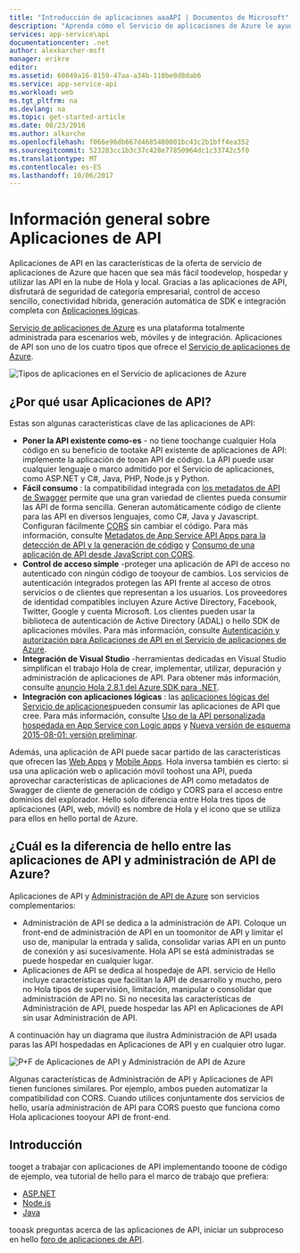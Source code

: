 ```yaml
---
title: "Introducción de aplicaciones aaaAPI | Documentos de Microsoft"
description: "Aprenda cómo el Servicio de aplicaciones de Azure le ayuda a desarrollar, hospedar y consumir API de RESTful."
services: app-service\api
documentationcenter: .net
author: alexkarcher-msft
manager: erikre
editor: 
ms.assetid: 60049a16-8159-47aa-a34b-110be0d8dab6
ms.service: app-service-api
ms.workload: web
ms.tgt_pltfrm: na
ms.devlang: na
ms.topic: get-started-article
ms.date: 08/23/2016
ms.author: alkarche
ms.openlocfilehash: f066e96db667d4685480001bc43c2b1bff4ea352
ms.sourcegitcommit: 523283cc1b3c37c428e77850964dc1c33742c5f0
ms.translationtype: MT
ms.contentlocale: es-ES
ms.lasthandoff: 10/06/2017
---
```

# <a name="api-apps-overview"></a>Información general sobre Aplicaciones de API
Aplicaciones de API en las características de la oferta de servicio de aplicaciones de Azure que hacen que sea más fácil toodevelop, hospedar y utilizar las API en la nube de Hola y local. Gracias a las aplicaciones de API, disfrutará de seguridad de categoría empresarial, control de acceso sencillo, conectividad híbrida, generación automática de SDK e integración completa con [Aplicaciones lógicas](../logic-apps/logic-apps-what-are-logic-apps.md).

[Servicio de aplicaciones de Azure](../app-service/app-service-value-prop-what-is.md) es una plataforma totalmente administrada para escenarios web, móviles y de integración. Aplicaciones de API son uno de los cuatro tipos que ofrece el [Servicio de aplicaciones de Azure](../app-service/app-service-value-prop-what-is.md).

![Tipos de aplicaciones en el Servicio de aplicaciones de Azure](./media/app-service-api-apps-why-best-platform/appservicesuite.png)

## <a name="why-use-api-apps"></a>¿Por qué usar Aplicaciones de API?
Estas son algunas características clave de las aplicaciones de API:

* **Poner la API existente como-es** - no tiene toochange cualquier Hola código en su beneficio de tootake API existente de aplicaciones de API: implemente la aplicación de tooan API de código. La API puede usar cualquier lenguaje o marco admitido por el Servicio de aplicaciones, como ASP.NET y C#, Java, PHP, Node.js y Python.
* **Fácil consumo** : la compatibilidad integrada con [los metadatos de API de Swagger](http://swagger.io/) permite que una gran variedad de clientes pueda consumir las API de forma sencilla.  Generan automáticamente código de cliente para las API en diversos lenguajes, como C#, Java y Javascript. Configuran fácilmente [CORS](app-service-api-cors-consume-javascript.md) sin cambiar el código. Para más información, consulte [Metadatos de App Service API Apps para la detección de API y la generación de código](app-service-api-metadata.md) y [Consumo de una aplicación de API desde JavaScript con CORS](app-service-api-cors-consume-javascript.md). 
* **Control de acceso simple** -proteger una aplicación de API de acceso no autenticado con ningún código de tooyour de cambios. Los servicios de autenticación integrados protegen las API frente al acceso de otros servicios o de clientes que representan a los usuarios. Los proveedores de identidad compatibles incluyen Azure Active Directory, Facebook, Twitter, Google y cuenta Microsoft. Los clientes pueden usar la biblioteca de autenticación de Active Directory (ADAL) o hello SDK de aplicaciones móviles. Para más información, consulte [Autenticación y autorización para Aplicaciones de API en el Servicio de aplicaciones de Azure](app-service-api-authentication.md).
* **Integración de Visual Studio** -herramientas dedicadas en Visual Studio simplifican el trabajo Hola de crear, implementar, utilizar, depuración y administración de aplicaciones de API. Para obtener más información, consulte [anuncio Hola 2.8.1 del Azure SDK para .NET](https://azure.microsoft.com/blog/announcing-azure-sdk-2-8-1-for-net/).
* **Integración con aplicaciones lógicas** : las [aplicaciones lógicas del Servicio de aplicaciones](../logic-apps/logic-apps-what-are-logic-apps.md)pueden consumir las aplicaciones de API que cree.  Para más información, consulte [Uso de la API personalizada hospedada en App Service con Logic apps](../logic-apps/logic-apps-custom-hosted-api.md) y [Nueva versión de esquema 2015-08-01: versión preliminar](../logic-apps/logic-apps-schema-2015-08-01.md).

Además, una aplicación de API puede sacar partido de las características que ofrecen las [Web Apps](../app-service-web/app-service-web-overview.md) y [Mobile Apps](../app-service-mobile/app-service-mobile-value-prop.md). Hola inversa también es cierto: si usa una aplicación web o aplicación móvil toohost una API, pueda aprovechar características de aplicaciones de API como metadatos de Swagger de cliente de generación de código y CORS para el acceso entre dominios del explorador. Hello solo diferencia entre Hola tres tipos de aplicaciones (API, web, móvil) es nombre de Hola y el icono que se utiliza para ellos en hello portal de Azure.

## <a name="whats-hello-difference-between-api-apps-and-azure-api-management"></a>¿Cuál es la diferencia de hello entre las aplicaciones de API y administración de API de Azure?
Aplicaciones de API y [Administración de API de Azure](../api-management/api-management-key-concepts.md) son servicios complementarios:

* Administración de API se dedica a la administración de API. Coloque un front-end de administración de API en un toomonitor de API y limitar el uso de, manipular la entrada y salida, consolidar varias API en un punto de conexión y así sucesivamente. Hola API se está administradas se puede hospedar en cualquier lugar.
* Aplicaciones de API se dedica al hospedaje de API. servicio de Hello incluye características que facilitan la API de desarrollo y mucho, pero no Hola tipos de supervisión, limitación, manipular o consolidar que administración de API no. Si no necesita las características de Administración de API, puede hospedar las API en Aplicaciones de API sin usar Administración de API.

A continuación hay un diagrama que ilustra Administración de API usada paras las API hospedadas en Aplicaciones de API y en cualquier otro lugar.

![P+F de Aplicaciones de API y Administración de API de Azure](./media/app-service-api-apps-why-best-platform/apia-apim.png)

Algunas características de Administración de API y Aplicaciones de API tienen funciones similares.  Por ejemplo, ambos pueden automatizar la compatibilidad con CORS. Cuando utilices conjuntamente dos servicios de hello, usaría administración de API para CORS puesto que funciona como Hola aplicaciones tooyour API de front-end. 

## <a name="getting-started"></a>Introducción
tooget a trabajar con aplicaciones de API implementando tooone de código de ejemplo, vea tutorial de hello para el marco de trabajo que prefiera:

* [ASP.NET](app-service-api-dotnet-get-started.md) 
* [Node.js](app-service-api-nodejs-api-app.md) 
* [Java](app-service-api-java-api-app.md) 

tooask preguntas acerca de las aplicaciones de API, iniciar un subproceso en hello [foro de aplicaciones de API](https://social.msdn.microsoft.com/Forums/en-US/home?forum=AzureAPIApps). 

